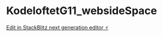 # KodeloftetG11_websideSpace

[Edit in StackBlitz next generation editor ⚡️](https://stackblitz.com/~/github.com/Martialcart/KodeloftetG11_websideSpace)